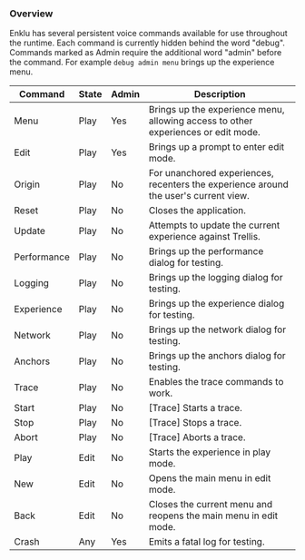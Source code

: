 ### Overview

Enklu has several persistent voice commands available for use throughout the runtime. 
Each command is currently hidden behind the word "debug". Commands marked as Admin require the additional word "admin" before the command.
For example `debug admin menu` brings up the experience menu.

| Command     | State | Admin  | Description                                                  |
| ----------- | ----- | ------ | ----------------------------------------------------------- |
| Menu        | Play  | Yes    | Brings up the experience menu, allowing access to other experiences or edit mode. |
| Edit        | Play  | Yes    | Brings up a prompt to enter edit mode. |
| Origin      | Play  | No     | For unanchored experiences, recenters the experience around the user's current view. |
| Reset       | Play  | No     | Closes the application. |
| Update      | Play  | No     | Attempts to update the current experience against Trellis. |
| Performance | Play  | No     | Brings up the performance dialog for testing. |
| Logging     | Play  | No     | Brings up the logging dialog for testing. |
| Experience  | Play  | No     | Brings up the experience dialog for testing. |
| Network     | Play  | No     | Brings up the network dialog for testing. |
| Anchors     | Play  | No     | Brings up the anchors dialog for testing. |
| Trace       | Play  | No     | Enables the trace commands to work. |
| Start       | Play  | No     | [Trace] Starts a trace. |
| Stop        | Play  | No     | [Trace] Stops a trace. |
| Abort       | Play  | No     | [Trace] Aborts a trace. |
| Play        | Edit  | No     | Starts the experience in play mode. |
| New         | Edit  | No     | Opens the main menu in edit mode. |
| Back        | Edit  | No     | Closes the current menu and reopens the main menu in edit mode. |
| Crash       | Any   | Yes    | Emits a fatal log for testing. |
